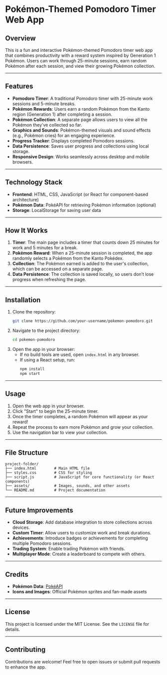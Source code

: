 # Pokémon-Themed Pomodoro Timer Web App

## Overview
This is a fun and interactive Pokémon-themed Pomodoro timer web app that combines productivity with a reward system inspired by Generation 1 Pokémon. Users can work through 25-minute sessions, earn random Pokémon after each session, and view their growing Pokémon collection.

---

## Features
- **Pomodoro Timer**: A traditional Pomodoro timer with 25-minute work sessions and 5-minute breaks.
- **Pokémon Rewards**: Users earn a random Pokémon from the Kanto region (Generation 1) after completing a session.
- **Pokémon Collection**: A separate page allows users to view all the Pokémon they’ve collected so far.
- **Graphics and Sounds**: Pokémon-themed visuals and sound effects (e.g., Pokémon cries) for an engaging experience.
- **Progress Tracker**: Displays completed Pomodoro sessions.
- **Data Persistence**: Saves user progress and collections using local storage.
- **Responsive Design**: Works seamlessly across desktop and mobile browsers.

---

## Technology Stack
- **Frontend**: HTML, CSS, JavaScript (or React for component-based architecture)
- **Pokémon Data**: PokéAPI for retrieving Pokémon information (optional)
- **Storage**: LocalStorage for saving user data

---

## How It Works
1. **Timer**: The main page includes a timer that counts down 25 minutes for work and 5 minutes for a break.
2. **Pokémon Reward**: When a 25-minute session is completed, the app randomly selects a Pokémon from the Kanto Pokédex.
3. **Collection**: The Pokémon earned is added to the user's collection, which can be accessed on a separate page.
4. **Data Persistence**: The collection is saved locally, so users don’t lose progress when refreshing the page.

---

## Installation

1. Clone the repository:
   ```bash
   git clone https://github.com/your-username/pokemon-pomodoro.git
   ```
2. Navigate to the project directory:
   ```bash
   cd pokemon-pomodoro
   ```
3. Open the app in your browser:
   - If no build tools are used, open `index.html` in any browser.
   - If using a React setup, run:
     ```bash
     npm install
     npm start
     ```

---

## Usage
1. Open the web app in your browser.
2. Click "Start" to begin the 25-minute timer.
3. Once the timer completes, a random Pokémon will appear as your reward!
4. Repeat the process to earn more Pokémon and grow your collection.
5. Use the navigation bar to view your collection.

---

## File Structure
```
project-folder/
├── index.html        # Main HTML file
├── styles.css        # CSS for styling
├── script.js         # JavaScript for core functionality (or React components)
├── assets/           # Images, sounds, and other assets
└── README.md         # Project documentation
```

---

## Future Improvements
- **Cloud Storage**: Add database integration to store collections across devices.
- **Custom Timer**: Allow users to customize work and break durations.
- **Achievements**: Introduce badges or achievements for completing multiple Pomodoro sessions.
- **Trading System**: Enable trading Pokémon with friends.
- **Multiplayer Mode**: Create a leaderboard to compete with others.

---

## Credits
- **Pokémon Data**: [PokéAPI](https://pokeapi.co/)
- **Icons and Images**: Official Pokémon sprites and fan-made assets

---

## License
This project is licensed under the MIT License. See the `LICENSE` file for details.

---

## Contributing
Contributions are welcome! Feel free to open issues or submit pull requests to enhance the app.

